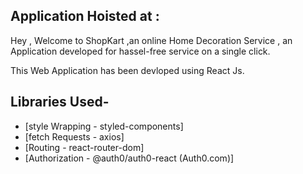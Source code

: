 ## Application Hoisted at :

Hey , Welcome to ShopKart ,an online Home Decoration Service , an Application developed for hassel-free service on a single click.

This Web Application has been devloped using React Js.

## Libraries Used-

- [style Wrapping - styled-components]
- [fetch Requests - axios]
- [Routing - react-router-dom]
- [Authorization - @auth0/auth0-react (Auth0.com)]
